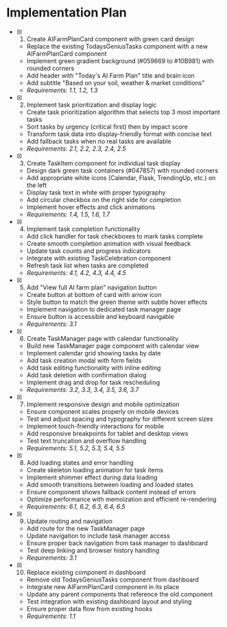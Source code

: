# Implementation Plan

- [x] 1. Create AIFarmPlanCard component with green card design



  - Replace the existing TodaysGeniusTasks component with a new AIFarmPlanCard component
  - Implement green gradient background (#059669 to #10B981) with rounded corners
  - Add header with "Today's AI Farm Plan" title and brain icon
  - Add subtitle "Based on your soil, weather & market conditions"
  - _Requirements: 1.1, 1.2, 1.3_

- [x] 2. Implement task prioritization and display logic

  - Create task prioritization algorithm that selects top 3 most important tasks
  - Sort tasks by urgency (critical first) then by impact score
  - Transform task data into display-friendly format with concise text
  - Add fallback tasks when no real tasks are available
  - _Requirements: 2.1, 2.2, 2.3, 2.4, 2.5_

- [x] 3. Create TaskItem component for individual task display

  - Design dark green task containers (#047857) with rounded corners
  - Add appropriate white icons (Calendar, Flask, TrendingUp, etc.) on the left
  - Display task text in white with proper typography
  - Add circular checkbox on the right side for completion
  - Implement hover effects and click animations
  - _Requirements: 1.4, 1.5, 1.6, 1.7_

- [x] 4. Implement task completion functionality

  - Add click handler for task checkboxes to mark tasks complete
  - Create smooth completion animation with visual feedback
  - Update task counts and progress indicators
  - Integrate with existing TaskCelebration component
  - Refresh task list when tasks are completed
  - _Requirements: 4.1, 4.2, 4.3, 4.4, 4.5_

- [x] 5. Add "View full AI farm plan" navigation button

  - Create button at bottom of card with arrow icon
  - Style button to match the green theme with subtle hover effects
  - Implement navigation to dedicated task manager page
  - Ensure button is accessible and keyboard navigable
  - _Requirements: 3.1_

- [x] 6. Create TaskManager page with calendar functionality


  - Build new TaskManager page component with calendar view
  - Implement calendar grid showing tasks by date
  - Add task creation modal with form fields
  - Add task editing functionality with inline editing
  - Add task deletion with confirmation dialog
  - Implement drag and drop for task rescheduling
  - _Requirements: 3.2, 3.3, 3.4, 3.5, 3.6, 3.7_

- [x] 7. Implement responsive design and mobile optimization

  - Ensure component scales properly on mobile devices
  - Test and adjust spacing and typography for different screen sizes
  - Implement touch-friendly interactions for mobile
  - Add responsive breakpoints for tablet and desktop views
  - Test text truncation and overflow handling
  - _Requirements: 5.1, 5.2, 5.3, 5.4, 5.5_

- [x] 8. Add loading states and error handling

  - Create skeleton loading animation for task items
  - Implement shimmer effect during data loading
  - Add smooth transitions between loading and loaded states
  - Ensure component shows fallback content instead of errors
  - Optimize performance with memoization and efficient re-rendering
  - _Requirements: 6.1, 6.2, 6.3, 6.4, 6.5_

- [x] 9. Update routing and navigation

  - Add route for the new TaskManager page
  - Update navigation to include task manager access
  - Ensure proper back navigation from task manager to dashboard
  - Test deep linking and browser history handling
  - _Requirements: 3.1_

- [x] 10. Replace existing component in dashboard


  - Remove old TodaysGeniusTasks component from dashboard
  - Integrate new AIFarmPlanCard component in its place
  - Update any parent components that reference the old component
  - Test integration with existing dashboard layout and styling
  - Ensure proper data flow from existing hooks
  - _Requirements: 1.1_